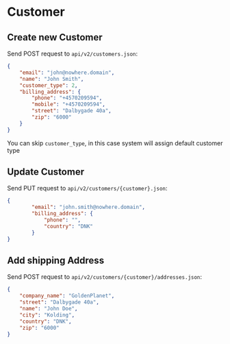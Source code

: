 # Customer

## Create new Customer

Send POST request to `api/v2/customers.json`:

```json
{
    "email": "john@nowhere.domain",
    "name": "John Smith",
    "customer_type": 2,
    "billing_address": {
        "phone": "+4570209594",
        "mobile": "+4570209594",
        "street": "Dalbygade 40a",
        "zip": "6000"
    }
}
```

You can skip `customer_type`, in this case system will assign default customer type

## Update Customer

Send PUT request to `api/v2/customers/{customer}.json`:

```json
{
        "email": "john.smith@nowhere.domain",
        "billing_address": {
            "phone": "",
            "country": "DNK"
        }
}
```

## Add shipping Address

Send POST request to `api/v2/customers/{customer}/addresses.json`:

```json
{
    "company_name": "GoldenPlanet",
    "street": "Dalbygade 40a",
    "name": "John Doe",
    "city": "Kolding",
    "country": "DNK",
    "zip": "6000"
}
``` 
